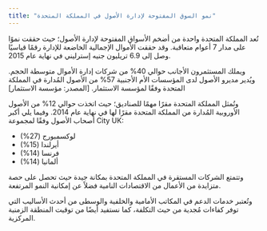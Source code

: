 ```yaml
---
title: "نمو السوق المفتوحة لإدارة الأصول في المملكة المتحدة"
---
```

تُعد المملكة المتحدة واحدة من أضخم الأسواق المفتوحة لإدارة الأصول؛ حيث حققت نموًا على مدار 7 أعوام متعاقبة. وقد حققت الأموال الإجمالية الخاضعة للإدارة رقمًا قياسيًا وصل إلى 6.9 تريليون جنيه إسترليني في نهاية عام 2015.

ويملك المستثمرون الأجانب حوالي 40% من شركات إدارة الأموال متوسطة الحجم. ويُدير مديرو الأصول لدى المؤسسات الأم الأجنبية 57% من الأصول المُدارة في المملكة المتحدة وفقًا لمؤسسة الاستثمار. [المصدر: مؤسسة الاستثمار]

وتُمثل المملكة المتحدة مقرًا مهمًا للصناديق؛ حيث اتخذت حوالي 12% من الأصول الأوروبية المُدارة من المملكة المتحدة مقرًا لها في نهاية عام 2014. وفيما يلي أكبر أصحاب الأصول وفقًا لمجموعة City UK:

- لوكسمبورج (27%)
- أيرلندا (15%)
- فرنسا (14%)
- ألمانيا (14%)

وتتمتع الشركات المستقرة في المملكة المتحدة بمكانة جيدة حيث تحصل على حصة متزايدة من الأعمال من الاقتصادات النامية فضلاً عن إمكانية النمو المرتفعة.

وتُعتبر خدمات الدعم في المكاتب الأمامية والخلفية والوسطى من أحدث الأساليب التي توفر كفاءات مُجدية من حيث التكلفة، كما نستفيد أيضًا من توقيت المنطقة الزمنية المركزية.

 
